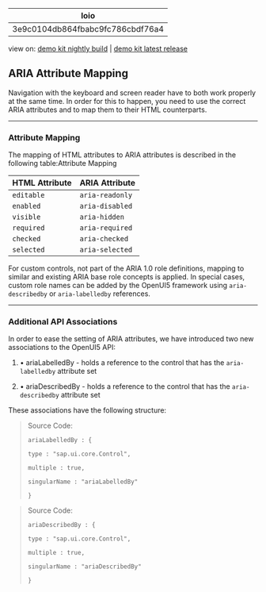 <!-- loio3e9c0104db864fbabc9fc786cbdf76a4 -->

| loio |
| -----|
| 3e9c0104db864fbabc9fc786cbdf76a4 |

<div id="loio">

view on: [demo kit nightly build](https://openui5nightly.hana.ondemand.com/#/topic/3e9c0104db864fbabc9fc786cbdf76a4) | [demo kit latest release](https://openui5.hana.ondemand.com/#/topic/3e9c0104db864fbabc9fc786cbdf76a4)</div>

## ARIA Attribute Mapping

Navigation with the keyboard and screen reader have to both work properly at the same time. In order for this to happen, you need to use the correct ARIA attributes and to map them to their HTML counterparts.

***

### Attribute Mapping

The mapping of HTML attributes to ARIA attributes is described in the following table:Attribute Mapping<a name="loio3e9c0104db864fbabc9fc786cbdf76a4__table_i55_wg4_ds"/>

|HTML Attribute|ARIA Attribute|
|--------------|--------------|
| `editable` | `aria-readonly` |
| `enabled` | `aria-disabled` |
| `visible` | `aria-hidden` |
| `required` | `aria-required` |
| `checked` | `aria-checked` |
| `selected` | `aria-selected` |

For custom controls, not part of the ARIA 1.0 role definitions, mapping to similar and existing ARIA base role concepts is applied. In special cases, custom role names can be added by the OpenUI5 framework using `aria-describedby` or `aria-labelledby` references.

***

### Additional API Associations

In order to ease the setting of ARIA attributes, we have introduced two new associations to the OpenUI5 API:

1.  • ariaLabelledBy - holds a reference to the control that has the `aria-labelledby` attribute set

2.  • ariaDescribedBy - holds a reference to the control that has the `aria-describedby` attribute set


These associations have the following structure:

> Source Code:  
> ```
> ariaLabelledBy : {
> 
> type : "sap.ui.core.Control",
> 
> multiple : true,
> 
> singularName : "ariaLabelledBy"
> 
> }
> 
> ```

> Source Code:  
> ```
> ariaDescribedBy : {
> 
> type : "sap.ui.core.Control",
> 
> multiple : true,
> 
> singularName : "ariaDescribedBy"
> 
> }
> 
> ```

